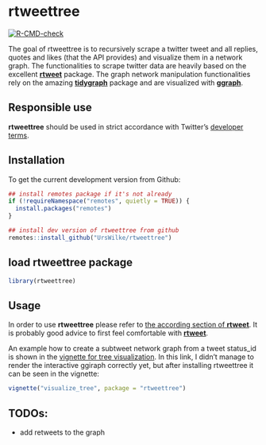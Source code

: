 
<!-- README.md is generated from README.Rmd. Please edit that file -->

# rtweettree

<!-- badges: start -->

[![R-CMD-check](https://github.com/urswilke/rtweettree/workflows/R-CMD-check/badge.svg)](https://github.com/urswilke/rtweettree/actions)
<!-- badges: end -->

The goal of rtweettree is to recursively scrape a twitter tweet and all
replies, quotes and likes (that the API provides) and visualize them in
a network graph. The functionalities to scrape twitter data are heavily
based on the excellent [**rtweet**](https://github.com/ropensci/rtweet)
package. The graph network manipulation functionalities rely on the
amazing [**tidygraph**](https://github.com/thomasp85/tidygraph) package
and are visualized with
[**ggraph**](https://github.com/thomasp85/ggraph).

## Responsible use

**rtweettree** should be used in strict accordance with Twitter’s
[developer
terms](https://developer.twitter.com/en/developer-terms/more-on-restricted-use-cases).

## Installation

To get the current development version from Github:

``` r
## install remotes package if it's not already
if (!requireNamespace("remotes", quietly = TRUE)) {
  install.packages("remotes")
}

## install dev version of rtweettree from github
remotes::install_github("UrsWilke/rtweettree")
```

## load rtweettree package

``` r
library(rtweettree)
```

## Usage

In order to use **rtweettree** please refer to [the according section of
**rtweet**](https://github.com/ropensci/rtweet#usage). It is probably
good advice to first feel comfortable with
[**rtweet**](https://github.com/ropensci/rtweet).

An example how to create a subtweet network graph from a tweet
status\_id is shown in the [vignette for tree
visualization](articles/visualize_tree.html). In this link, I didn’t
manage to render the interactive ggiraph correctly yet, but after
installing rtweettree it can be seen in the vignette:

``` r
vignette("visualize_tree", package = "rtweettree")
```

## TODOs:

-   add retweets to the graph
